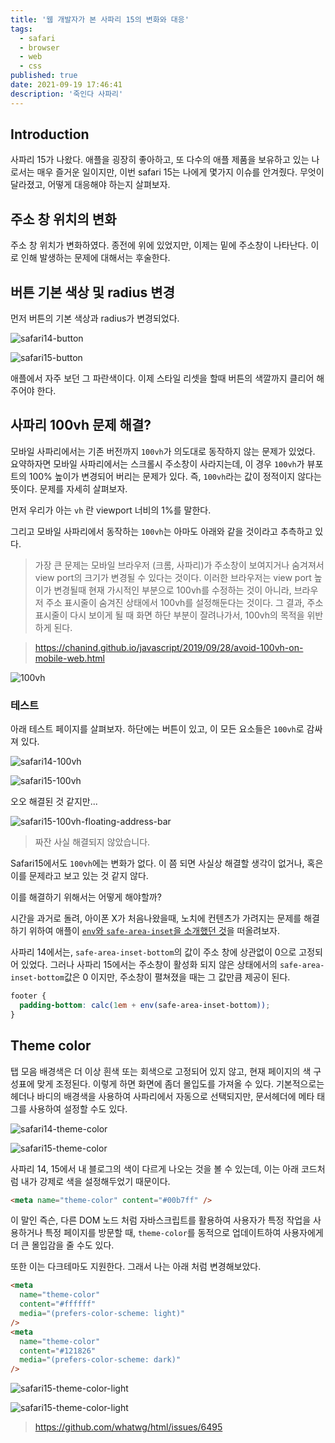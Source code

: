 ```yaml
---
title: '웹 개발자가 본 사파리 15의 변화와 대응'
tags:
  - safari
  - browser
  - web
  - css
published: true
date: 2021-09-19 17:46:41
description: '죽인다 사파리'
---
```


## Introduction

사파리 15가 나왔다. 애플을 굉장히 좋아하고, 또 다수의 애플 제품을 보유하고 있는 나로서는 매우 즐거운 일이지만, 이번 safari 15는 나에게 몇가지 이슈를 안겨줬다. 무엇이 달라졌고, 어떻게 대응해야 하는지 살펴보자.

## 주소 창 위치의 변화

주소 창 위치가 변화하였다. 종전에 위에 있었지만, 이제는 밑에 주소창이 나타난다. 이로 인해 발생하는 문제에 대해서는 후술한다.

## 버튼 기본 색상 및 radius 변경

먼저 버튼의 기본 색상과 radius가 변경되었다.

![safari14-button](./images/safari14-button.png)

![safari15-button](./images/safari15-button.jpeg)

애플에서 자주 보던 그 파란색이다. 이제 스타일 리셋을 할때 버튼의 색깔까지 클리어 해주어야 한다.

## 사파리 100vh 문제 해결?

모바일 사파리에서는 기존 버전까지 `100vh`가 의도대로 동작하지 않는 문제가 있었다. 요약하자면 모바일 사파리에서는 스크롤시 주소창이 사라지는데, 이 경우 `100vh`가 뷰포트의 100% 높이가 변경되어 버리는 문제가 있다. 즉, `100vh`라는 값이 정적이지 않다는 뜻이다. 문제를 자세히 살펴보자.

먼저 우리가 아는 `vh` 란 viewport 너비의 1%를 말한다.

그리고 모바일 사파리에서 동작하는 `100vh`는 아마도 아래와 같을 것이라고 추측하고 있다.

> 가장 큰 문제는 모바일 브라우저 (크롬, 사파리)가 주소창이 보여지거나 숨겨져서 view port의 크기가 변경될 수 있다는 것이다. 이러한 브라우저는 view port 높이가 변경될때 현재 가시적인 부분으로 100vh를 수정하는 것이 아니라, 브라우저 주소 표시줄이 숨겨진 상태에서 100vh를 설정해둔다는 것이다. 그 결과, 주소표시줄이 다시 보이게 될 때 화면 하단 부분이 잘려나가서, 100vh의 목적을 위반하게 된다.

> https://chanind.github.io/javascript/2019/09/28/avoid-100vh-on-mobile-web.html

![100vh](https://chanind.github.io/assets/100vh_problem.png)

### 테스트

아래 테스트 페이지를 살펴보자. 하단에는 버튼이 있고, 이 모든 요소들은 `100vh`로 감싸져 있다.

![safari14-100vh](./images/safari14-100vh.png)

![safari15-100vh](./images/safari15-100vh.jpeg)

오오 해결된 것 같지만...

![safari15-100vh-floating-address-bar](./images/safari15-100vh-floating-address.jpeg)

> 짜잔 사실 해결되지 않았습니다.

Safari15에서도 `100vh`에는 변화가 없다. 이 쯤 되면 사실상 해결할 생각이 없거나, 혹은 이를 문제라고 보고 있는 것 같지 않다.

이를 해결하기 위해서는 어떻게 해야할까?

시간을 과거로 돌려, 아이폰 X가 처음나왔을때, 노치에 컨텐츠가 가려지는 문제를 해결하기 위하여 애플이 [`env`와 `safe-area-inset`을 소개했던 것](https://webkit.org/blog/7929/designing-websites-for-iphone-x/)을 떠올려보자.

사파리 14에서는, `safe-area-inset-bottom`의 값이 주소 창에 상관없이 0으로 고정되어 있었다. 그러나 사파리 15에서는 주소창이 활성화 되지 않은 상태에서의 `safe-area-inset-bottom`값은 0 이지만, 주소창이 펼쳐졌을 때는 그 값만큼 제공이 된다.

```css
footer {
  padding-bottom: calc(1em + env(safe-area-inset-bottom));
}
```

## Theme color

탭 모음 배경색은 더 이상 흰색 또는 회색으로 고정되어 있지 않고, 현재 페이지의 색 구성표에 맞게 조정된다. 이렇게 하면 화면에 좀더 몰입도를 가져올 수 있다. 기본적으로는 헤더나 바디의 배경색을 사용하여 사파리에서 자동으로 선택되지만, 문서헤더에 메타 태그를 사용하여 설정할 수도 있다.

![safari14-theme-color](./images/safari14-themecolor.png)

![safari15-theme-color](./images/safari15-themecolor.jpeg)

사파리 14, 15에서 내 블로그의 색이 다르게 나오는 것을 볼 수 있는데, 이는 아래 코드처럼 내가 강제로 색을 설정해두었기 때문이다.

```html
<meta name="theme-color" content="#00b7ff" />
```

이 말인 즉슨, 다른 DOM 노드 처럼 자바스크립트를 활용하여 사용자가 특정 작업을 사용하거나 특정 페이지를 방문할 때, `theme-color`를 동적으로 업데이트하여 사용자에게 더 큰 몰입감을 줄 수도 있다.

또한 이는 다크테마도 지원한다. 그래서 나는 아래 처럼 변경해보았다.

```html
<meta
  name="theme-color"
  content="#ffffff"
  media="(prefers-color-scheme: light)"
/>
<meta
  name="theme-color"
  content="#121826"
  media="(prefers-color-scheme: dark)"
/>
```

![safari15-theme-color-light](./images/safari15-theme-color-light.jpeg)

![safari15-theme-color-light](./images/safari15-theme-color-dark.jpeg)

> https://github.com/whatwg/html/issues/6495
